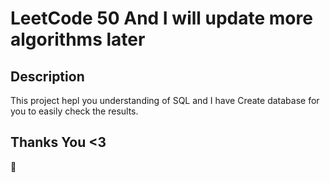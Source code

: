 # LeetCode 50 And I will update more algorithms later

## Description

This project hepl you understanding of SQL and I have Create database for you to easily check the results.


## Thanks You <3 
:whale: